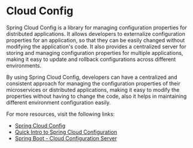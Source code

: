 # Cloud Config

Spring Cloud Config is a library for managing configuration properties for distributed applications. It allows developers to externalize configuration properties for an application, so that they can be easily changed without modifying the application's code. It also provides a centralized server for storing and managing configuration properties for multiple applications, making it easy to update and rollback configurations across different environments.

By using Spring Cloud Config, developers can have a centralized and consistent approach for managing the configuration properties of their microservices or distributed applications, making it easy to modify the properties without having to change the code, also it helps in maintaining different environment configuration easily.

For more resources, visit the following links:

- [Spring Cloud Config](https://spring.io/projects/spring-cloud-config)
- [Quick Intro to Spring Cloud Configuration](https://www.baeldung.com/spring-cloud-configuration)
- [Spring Boot - Cloud Configuration Server](https://www.tutorialspoint.com/spring_boot/spring_boot_cloud_configuration_server.htm)

